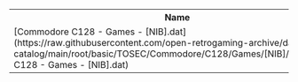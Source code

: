 <table>
<tr><th>Name</th><th>Size</th></tr>
<tr><td>
[Commodore C128 - Games - [NIB].dat](https://raw.githubusercontent.com/open-retrogaming-archive/dat-catalog/main/root/basic/TOSEC/Commodore/C128/Games/[NIB]/Commodore C128 - Games - [NIB].dat)
</td><td>8914</td></tr>
</table>

